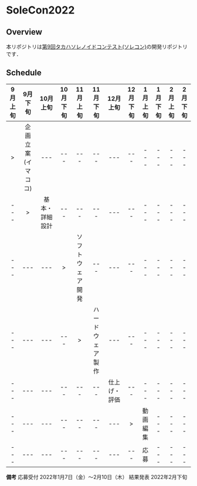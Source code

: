 # SoleCon2022
## Overview
本リポジトリは[第9回タカハソレノイドコンテスト(ソレコン)](https://www.takaha.co.jp/co/solcon/)の開発リポジトリです．

## Schedule
| 9月上旬 | 9月下旬 | 10月上旬 | 10月下旬 | 11月上旬 | 11月下旬 | 12月上旬 | 12月下旬 | 1月上旬 | 1月下旬 | 2月上旬 | 2月下旬 |
| :-: | :-: | :-: | :-: | :-: | :-: | :-: | :-: | :-: | :-: | :-: | :-: | 
| > | 企画立案(イマココ) | --- | --- | --- | --- | --- | --- | --- | --- | --- | --- |
| --- | > | 基本・詳細設計 | --- | --- | --- | --- | --- | --- | --- | --- | --- |
| --- | --- | --- | > | ソフトウェア開発 | --- | --- | --- | --- | --- | --- | --- |
| --- | --- | --- | --- | > | ハードウェア製作 | --- | --- | --- | --- | --- | --- |
| --- | --- | --- | --- | --- | --- | 仕上げ・評価 | --- | --- | --- | --- | --- |
| --- | --- | --- | --- | --- | --- | --- | > | 動画編集 | --- | --- | --- |
| --- | --- | --- | --- | --- | --- | --- | --- | 応募 | --- | --- | --- |

**備考**
応募受付 2022年1月7日（金）〜2月10日（木）
結果発表 2022年2月下旬
